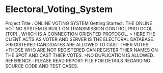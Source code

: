 # Electoral_Voting_System
Project Title : ONLINE VOTING SYSTEM  Getting Started : THE ONLINE VOTING SYSTEM IS BUILT ON TRANSMISSION CONTROL PROTOCOL (TCP) , WHICH IS A CONNECTION ORIENTED PROTOCOL. > HERE THE CLIENT ACTS AS VOTER AND SERVER IS THE ELECTORAL DATABASE. >REGISTERED CANDIDATES ARE ALLOWED TO CAST THIER VOTES. >THOSE WHO ARE NOT REGISTERED CAN REGISTER THIER NAMES ON THE SPOT AND CAST THIER VOTES. >NO DUPLICATION IS ALLOWED.  REFERENCE :  PLEASE READ REPORT FILE FOR DETAILS REGARDING SOURCE CODE AND TEST CASES.
